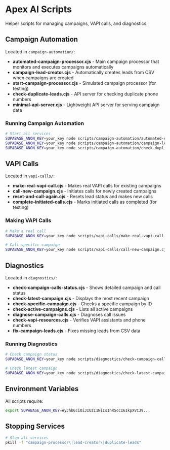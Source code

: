 # Apex AI Scripts

Helper scripts for managing campaigns, VAPI calls, and diagnostics.

## Campaign Automation

Located in `campaign-automation/`:

- **automated-campaign-processor.cjs** - Main campaign processor that monitors and executes campaigns automatically
- **campaign-lead-creator.cjs** - Automatically creates leads from CSV when campaigns are created
- **start-campaign-processor.cjs** - Simulated campaign processor (for testing)
- **check-duplicate-leads.cjs** - API server for checking duplicate phone numbers
- **minimal-api-server.cjs** - Lightweight API server for serving campaign data

### Running Campaign Automation
```bash
# Start all services
SUPABASE_ANON_KEY=your_key node scripts/campaign-automation/automated-campaign-processor.cjs &
SUPABASE_ANON_KEY=your_key node scripts/campaign-automation/campaign-lead-creator.cjs &
SUPABASE_ANON_KEY=your_key node scripts/campaign-automation/check-duplicate-leads.cjs &
```

## VAPI Calls

Located in `vapi-calls/`:

- **make-real-vapi-call.cjs** - Makes real VAPI calls for existing campaigns
- **call-new-campaign.cjs** - Initiates calls for newly created campaigns
- **reset-and-call-again.cjs** - Resets lead status and makes new calls
- **complete-initiated-calls.cjs** - Marks initiated calls as completed (for testing)

### Making VAPI Calls
```bash
# Make a real call
SUPABASE_ANON_KEY=your_key node scripts/vapi-calls/make-real-vapi-call.cjs

# Call specific campaign
SUPABASE_ANON_KEY=your_key node scripts/vapi-calls/call-new-campaign.cjs
```

## Diagnostics

Located in `diagnostics/`:

- **check-campaign-calls-status.cjs** - Shows detailed campaign and call status
- **check-latest-campaign.cjs** - Displays the most recent campaign
- **check-specific-campaign.cjs** - Checks a specific campaign by ID
- **check-active-campaigns.cjs** - Lists all active campaigns
- **diagnose-campaign-calls.cjs** - Diagnoses call issues
- **check-vapi-resources.cjs** - Verifies VAPI assistants and phone numbers
- **fix-campaign-leads.cjs** - Fixes missing leads from CSV data

### Running Diagnostics
```bash
# Check campaign status
SUPABASE_ANON_KEY=your_key node scripts/diagnostics/check-campaign-calls-status.cjs

# Check latest campaign
SUPABASE_ANON_KEY=your_key node scripts/diagnostics/check-latest-campaign.cjs
```

## Environment Variables

All scripts require:
```bash
export SUPABASE_ANON_KEY=eyJhbGciOiJIUzI1NiIsInR5cCI6IkpXVCJ9...
```

## Stopping Services

```bash
# Stop all services
pkill -f "campaign-processor\|lead-creator\|duplicate-leads"
```